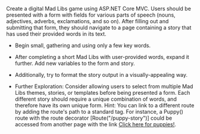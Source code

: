 Create a digital Mad Libs game using ASP.NET Core MVC. 
Users should be presented with a form with fields for various parts of speech (nouns, adjectives, adverbs, exclamations, and so on). 
After filling out and submitting that form, they should navigate to a page containing a story that has used their provided words in its text.

- Begin small, gathering and using only a few key words.

- After completing a short Mad Libs with user-provided words, expand it further. Add new variables to the form and story.

- Additionally, try to format the story output in a visually-appealing way.

* Further Exploration: Consider allowing users to select from multiple Mad Libs themes, stories, or templates before being presented a form. Each different story should require a unique combination of words, and therefore have its own unique form. Hint: You can link to a different route by adding the route's path to a standard <a> tag. For instance, a Puppy() route with the route decorator [Route("/puppy-story")] could be accessed from another page with the link <a href="/puppy-story">Click here for puppies!</a>.